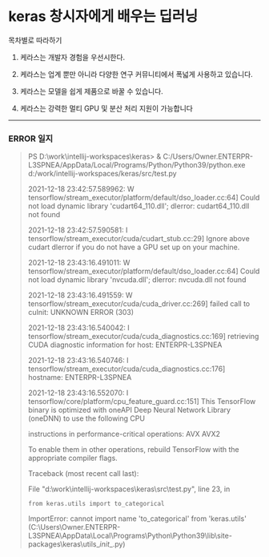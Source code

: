 # keras 창시자에게 배우는 딥러닝

목차별로 따라하기


1. 케라스는 개발자 경험을 우선시한다.

2. 케라스는 업계 뿐만 아니라 다양한 연구 커뮤니티에서 폭넓게 사용하고 있습니다.

3. 케라스는 모델을 쉽게 제품으로 바꿀 수 있습니다.

4. 케라스는 강력한 멀티 GPU 및 분산 처리 지원이 가능합니다


---

### ERROR 일지

> PS D:\work\intellij-workspaces\keras> & C:/Users/Owner.ENTERPR-L3SPNEA/AppData/Local/Programs/Python/Python39/python.exe d:/work/intellij-workspaces/keras/src/test.py
>
> 2021-12-18 23:42:57.589962: W tensorflow/stream_executor/platform/default/dso_loader.cc:64] Could not load dynamic library 'cudart64_110.dll'; dlerror: cudart64_110.dll not found
>
> 2021-12-18 23:42:57.590581: I tensorflow/stream_executor/cuda/cudart_stub.cc:29] Ignore above cudart dlerror if you do not have a GPU set up on your machine.
>
> 2021-12-18 23:43:16.491011: W tensorflow/stream_executor/platform/default/dso_loader.cc:64] Could not load dynamic library 'nvcuda.dll'; dlerror: nvcuda.dll not found
>
> 2021-12-18 23:43:16.491559: W tensorflow/stream_executor/cuda/cuda_driver.cc:269] failed call to cuInit: UNKNOWN ERROR (303)
>
> 2021-12-18 23:43:16.540042: I tensorflow/stream_executor/cuda/cuda_diagnostics.cc:169] retrieving CUDA diagnostic information for host: ENTERPR-L3SPNEA
>
> 2021-12-18 23:43:16.540746: I tensorflow/stream_executor/cuda/cuda_diagnostics.cc:176] hostname: ENTERPR-L3SPNEA
>
> 2021-12-18 23:43:16.552070: I tensorflow/core/platform/cpu_feature_guard.cc:151] This TensorFlow binary is optimized with oneAPI Deep Neural Network Library (oneDNN) to use the following CPU 
>
> instructions in performance-critical operations:  AVX AVX2
>
> To enable them in other operations, rebuild TensorFlow with the appropriate compiler flags.
>
> Traceback (most recent call last):
>
>   File "d:\work\intellij-workspaces\keras\src\test.py", line 23, in <module>
>
>     from keras.utils import to_categorical
>
> ImportError: cannot import name 'to_categorical' from 'keras.utils' (C:\Users\Owner.ENTERPR-L3SPNEA\AppData\Local\Programs\Python\Python39\lib\site-packages\keras\utils\__init__.py)
>